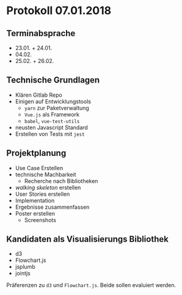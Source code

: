 # Protokoll 07.01.2018

## Terminabsprache
* 23.01. + 24.01.
* 04.02.
* 25.02. + 26.02.

## Technische Grundlagen
* Klären Gitlab Repo
* Einigen auf Entwicklungstools
    * `yarn` zur Paketverwaltung
    * `Vue.js` als Framework
    * `babel`, `vue-test-utils`
* neusten Javascript Standard
* Erstellen von Tests mit `jest`

## Projektplanung
* Use Case Erstellen
* technische Machbarkeit
    * Recherche nach Bibliotheken
* *walking skeleton* erstellen
* User Stories erstellen
* Implementation
* Ergebnisse zusammenfassen
* Poster erstellen
    * Screenshots

## Kandidaten als Visualisierungs Bibliothek
* d3
* Flowchart.js
* jsplumb
* jointjs

Präferenzen zu `d3` und `Flowchart.js`. Beide sollen evaluiert werden.
